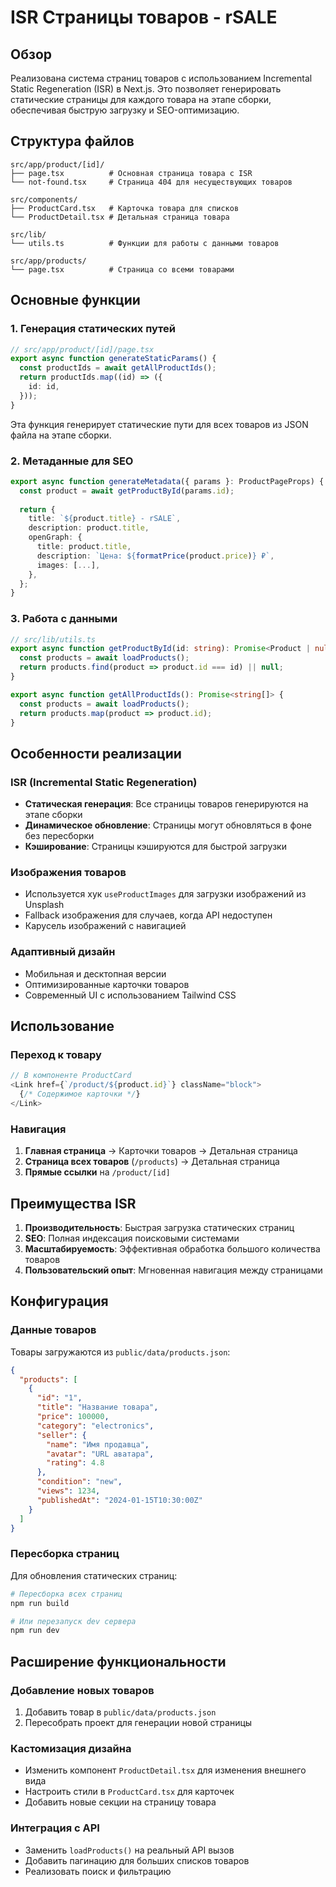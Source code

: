 # ISR Страницы товаров - rSALE

## Обзор

Реализована система страниц товаров с использованием Incremental Static Regeneration (ISR) в Next.js. Это позволяет генерировать статические страницы для каждого товара на этапе сборки, обеспечивая быструю загрузку и SEO-оптимизацию.

## Структура файлов

```
src/app/product/[id]/
├── page.tsx          # Основная страница товара с ISR
└── not-found.tsx     # Страница 404 для несуществующих товаров

src/components/
├── ProductCard.tsx   # Карточка товара для списков
└── ProductDetail.tsx # Детальная страница товара

src/lib/
└── utils.ts          # Функции для работы с данными товаров

src/app/products/
└── page.tsx          # Страница со всеми товарами
```

## Основные функции

### 1. Генерация статических путей

```typescript
// src/app/product/[id]/page.tsx
export async function generateStaticParams() {
  const productIds = await getAllProductIds();
  return productIds.map((id) => ({
    id: id,
  }));
}
```

Эта функция генерирует статические пути для всех товаров из JSON файла на этапе сборки.

### 2. Метаданные для SEO

```typescript
export async function generateMetadata({ params }: ProductPageProps) {
  const product = await getProductById(params.id);
  
  return {
    title: `${product.title} - rSALE`,
    description: product.title,
    openGraph: {
      title: product.title,
      description: `Цена: ${formatPrice(product.price)} ₽`,
      images: [...],
    },
  };
}
```

### 3. Работа с данными

```typescript
// src/lib/utils.ts
export async function getProductById(id: string): Promise<Product | null> {
  const products = await loadProducts();
  return products.find(product => product.id === id) || null;
}

export async function getAllProductIds(): Promise<string[]> {
  const products = await loadProducts();
  return products.map(product => product.id);
}
```

## Особенности реализации

### ISR (Incremental Static Regeneration)

- **Статическая генерация**: Все страницы товаров генерируются на этапе сборки
- **Динамическое обновление**: Страницы могут обновляться в фоне без пересборки
- **Кэширование**: Страницы кэшируются для быстрой загрузки

### Изображения товаров

- Используется хук `useProductImages` для загрузки изображений из Unsplash
- Fallback изображения для случаев, когда API недоступен
- Карусель изображений с навигацией

### Адаптивный дизайн

- Мобильная и десктопная версии
- Оптимизированные карточки товаров
- Современный UI с использованием Tailwind CSS

## Использование

### Переход к товару

```typescript
// В компоненте ProductCard
<Link href={`/product/${product.id}`} className="block">
  {/* Содержимое карточки */}
</Link>
```

### Навигация

1. **Главная страница** → Карточки товаров → Детальная страница
2. **Страница всех товаров** (`/products`) → Детальная страница
3. **Прямые ссылки** на `/product/[id]`

## Преимущества ISR

1. **Производительность**: Быстрая загрузка статических страниц
2. **SEO**: Полная индексация поисковыми системами
3. **Масштабируемость**: Эффективная обработка большого количества товаров
4. **Пользовательский опыт**: Мгновенная навигация между страницами

## Конфигурация

### Данные товаров

Товары загружаются из `public/data/products.json`:

```json
{
  "products": [
    {
      "id": "1",
      "title": "Название товара",
      "price": 100000,
      "category": "electronics",
      "seller": {
        "name": "Имя продавца",
        "avatar": "URL аватара",
        "rating": 4.8
      },
      "condition": "new",
      "views": 1234,
      "publishedAt": "2024-01-15T10:30:00Z"
    }
  ]
}
```

### Пересборка страниц

Для обновления статических страниц:

```bash
# Пересборка всех страниц
npm run build

# Или перезапуск dev сервера
npm run dev
```

## Расширение функциональности

### Добавление новых товаров

1. Добавить товар в `public/data/products.json`
2. Пересобрать проект для генерации новой страницы

### Кастомизация дизайна

- Изменить компонент `ProductDetail.tsx` для изменения внешнего вида
- Настроить стили в `ProductCard.tsx` для карточек
- Добавить новые секции на страницу товара

### Интеграция с API

- Заменить `loadProducts()` на реальный API вызов
- Добавить пагинацию для больших списков товаров
- Реализовать поиск и фильтрацию